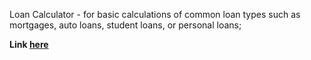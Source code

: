 Loan Calculator - for basic calculations of common loan types such as mortgages, auto loans, student loans, or personal loans;

**Link [here](https://natalifm.github.io/loan-calculator/)**

